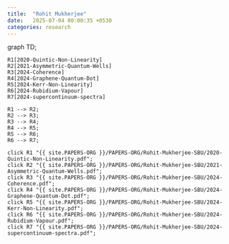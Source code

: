 ```yaml
---
title:  "Rohit Mukherjee"
date:   2025-07-04 00:00:35 +0530
categories: research
---
```


<div class="mermaid">
graph TD;

    R1[2020-Quintic-Non-Linearity]
    R2[2021-Asymmetric-Quantum-Wells]
    R3[2024-Coherence]
    R4[2024-Graphene-Quantum-Dot]
    R5[2024-Kerr-Non-Linearity]
    R6[2024-Rubidium-Vapour]
    R7[2024-supercontinuum-spectra]

    R1 --> R2;
    R2 --> R3;
    R3 --> R4;
    R4 --> R5;
    R5 --> R6;
    R6 --> R7;

    click R1 "{{ site.PAPERS-ORG }}/PAPERS-ORG/Rohit-Mukherjee-SBU/2020-Quintic-Non-Linearity.pdf";
    click R2 "{{ site.PAPERS-ORG }}/PAPERS-ORG/Rohit-Mukherjee-SBU/2021-Asymmetric-Quantum-Wells.pdf";
    click R3 "{{ site.PAPERS-ORG }}/PAPERS-ORG/Rohit-Mukherjee-SBU/2024-Coherence.pdf";
    click R4 "{{ site.PAPERS-ORG }}/PAPERS-ORG/Rohit-Mukherjee-SBU/2024-Graphene-Quantum-Dot.pdf";
    click R5 "{{ site.PAPERS-ORG }}/PAPERS-ORG/Rohit-Mukherjee-SBU/2024-Kerr-Non-Linearity.pdf";
    click R6 "{{ site.PAPERS-ORG }}/PAPERS-ORG/Rohit-Mukherjee-SBU/2024-Rubidium-Vapour.pdf";
    click R7 "{{ site.PAPERS-ORG }}/PAPERS-ORG/Rohit-Mukherjee-SBU/2024-supercontinuum-spectra.pdf";
</div>